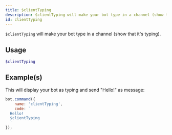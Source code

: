 ```yaml
---
title: $clientTyping
description: $clientTyping will make your bot type in a channel (show that it's typing).
id: clientTyping
---
```


`$clientTyping` will make your bot type in a channel (show that it's typing).

## Usage

```php
$clientTyping
```

## Example(s)

This will display your bot as typing and send "Hello!" as message:

```javascript
bot.command({
    name: 'clientTyping',
    code: `
  Hello!
  $clientTyping
  `
});
```
